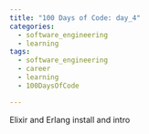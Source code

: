 ```yaml
---
title: "100 Days of Code: day_4"
categories:
  - software_engineering
  - learning
tags:
  - software_engineering
  - career
  - learning
  - 100DaysOfCode

---
```

Elixir and Erlang install and intro

